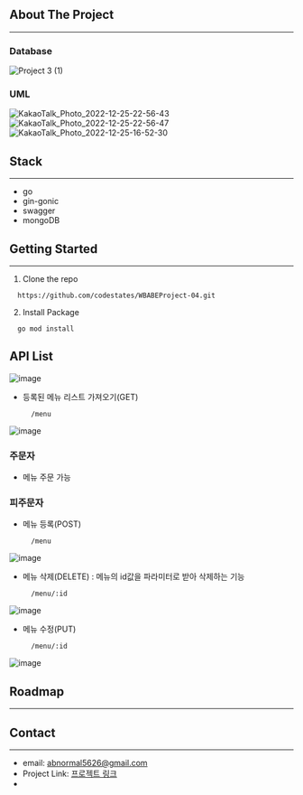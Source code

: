 
## About The Project
___

### Database

![Project 3 (1)](https://user-images.githubusercontent.com/20445415/210943436-107dbc57-9527-4753-aefb-e93d32a6b9a9.png)



### UML
![KakaoTalk_Photo_2022-12-25-22-56-43](https://user-images.githubusercontent.com/20445415/209470638-0910e7a7-4e70-4a2d-9785-289a431e6f2c.png)
![KakaoTalk_Photo_2022-12-25-22-56-47](https://user-images.githubusercontent.com/20445415/209470645-684f2160-de92-4abd-9b7a-ebc936438364.png)
![KakaoTalk_Photo_2022-12-25-16-52-30](https://user-images.githubusercontent.com/20445415/209460826-6179ab57-d72e-4b59-a465-aff9768bf82f.png)



## Stack

___

- go
- gin-gonic
- swagger
- mongoDB

## Getting Started

___

1. Clone the repo

  ```
    https://github.com/codestates/WBABEProject-04.git
  ```

2. Install Package

  ```
    go mod install
  ```

## API List

![image](https://user-images.githubusercontent.com/20445415/210942058-14a51e39-4214-473a-b517-208dff1c16a7.png)


- 등록된 메뉴 리스트 가져오기(GET)
  ```
    /menu
  ```
![image](https://user-images.githubusercontent.com/20445415/209747862-65b2c942-196b-499e-900c-221e1116206f.png)

### 주문자

- 메뉴 주문 가능

### 피주문자

- 메뉴 등록(POST)
  
  ```
    /menu
  ```
![image](https://user-images.githubusercontent.com/20445415/209747510-f478139f-0b0e-4fa1-abe3-3504df589f7a.png)

- 메뉴 삭제(DELETE) : 메뉴의 id값을 파라미터로 받아 삭제하는 기능

  ```
    /menu/:id
  ```
![image](https://user-images.githubusercontent.com/20445415/209747832-512c097f-35ca-467e-aca9-f2292b6afe73.png)

- 메뉴 수정(PUT)

  ```
    /menu/:id
  ```
![image](https://user-images.githubusercontent.com/20445415/209747960-040a6e64-2d30-4bea-8b7b-a9ba5739c8ec.png)


## Roadmap

___

## Contact

___

- email: [abnormal5626@gmail.com]()
- Project Link: [프로젝트 링크](https://github.com/codestates/WBABEProject-04)
- 
